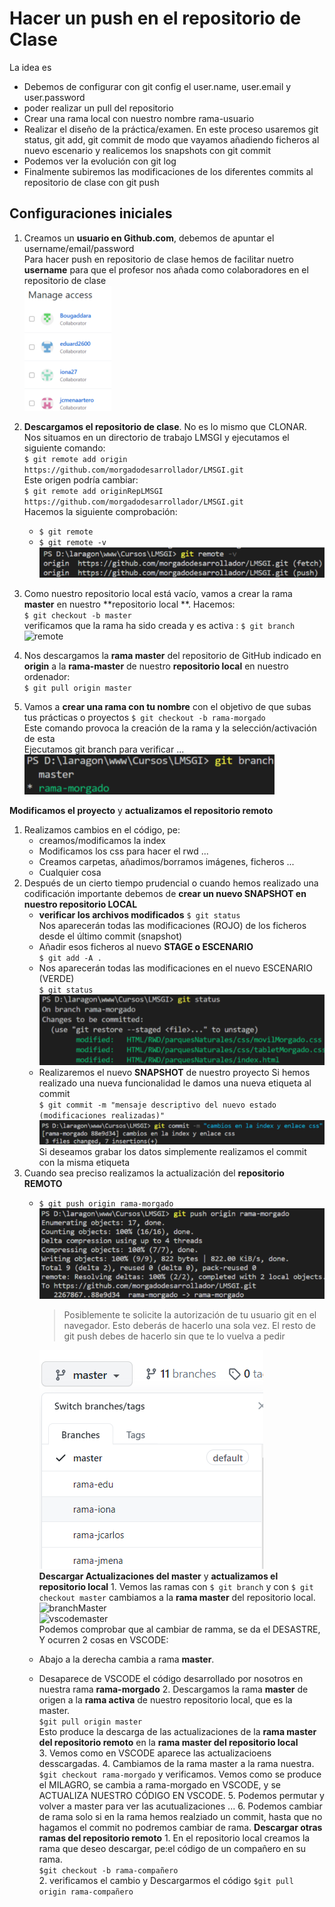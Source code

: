 # Hacer un push en el repositorio de Clase
La idea es 
* Debemos de configurar con git config el user.name, user.email y user.password
* poder realizar un pull del repositorio
* Crear una rama local con nuestro nombre rama-usuario
* Realizar el diseño de la práctica/examen. En este proceso usaremos git status, git add, git commit de modo que vayamos añadiendo ficheros al nuevo escenario y realicemos los snapshots con git commit
* Podemos ver la evolución con git log
* Finalmente subiremos las modificaciones de los diferentes commits al repositorio de clase con git push
## Configuraciones iniciales
1. Creamos un **usuario en Github.com**, debemos de apuntar el username/email/password  
   Para hacer push en repositorio de clase hemos de facilitar nuetro **username** para que el profesor nos añada como colaboradores en el repositorio de clase  
    ![colaboradores](./img/colaboradores.png)
2. **Descargamos el repositorio de clase**. No es lo mismo que CLONAR. Nos situamos en un directorio de trabajo LMSGI y ejecutamos el siguiente comando:  
   `$ git remote add origin https://github.com/morgadodesarrollador/LMSGI.git`  
   Este origen podría cambiar:  
   `$ git remote add originRepLMSGI https://github.com/morgadodesarrollador/LMSGI.git`  
   Hacemos la siguiente comprobación:  
   * `$ git remote` 
   * `$ git remote -v`  
     ![remote](./img/remote.png)
3. Como nuestro repositorio local está vacío, vamos a crear la rama **master** en nuestro **repositorio local **. Hacemos:  
    `$ git checkout -b master`  
    verificamos que la rama ha sido creada y es activa : 
     `$ git branch`  
      ![remote](./img/branchmaster.png)

4. Nos descargamos la **rama master** del repositorio de GitHub indicado en **origin** a la **rama-master** de nuestro **repositorio local** en nuestro ordenador:  
    `$ git pull origin master`  
5. Vamos a **crear una rama con tu nombre** con el objetivo de que subas tus prácticas o proyectos
   `$ git checkout -b rama-morgado`  
   Este comando provoca la creación de la rama y la selección/activación de esta  
   Ejecutamos git branch para verificar ...  
   ![brach](./img/branh.png)  

**Modificamos el proyecto** y **actualizamos el repositorio remoto** 
   1. Realizamos cambios en el código, pe:
      * creamos/modificamos la index
      * Modificamos los css para hacer el rwd ...
      * Creamos carpetas, añadimos/borramos imágenes, ficheros ...
      * Cualquier cosa
   2. Después de un cierto tiempo prudencial o cuando hemos realizado una codificación importante debemos de **crear un nuevo SNAPSHOT en nuestro repositorio LOCAL**
      * **verificar los archivos modificados**
        `$ git status`  
        Nos aparecerán todas las modificaciones (ROJO) de los ficheros desde el último commit (snapshot)  
      * Añadir esos ficheros al nuevo **STAGE o ESCENARIO**  
        `$ git add -A .`
      * Nos aparecerán todas las modificaciones en el nuevo ESCENARIO (VERDE)  
        `$ git status`  
        ![statusOK](./img/statusOK.png)
      * Realizaremos el nuevo **SNAPSHOT** de nuestro proyecto
        Si hemos realizado una nueva funcionalidad le damos una nueva etiqueta al commit  
        `$ git commit -m "mensaje descriptivo del nuevo estado (modificaciones realizadas)"`    
        ![commit](./img/commit.png)  
        Si deseamos grabar los datos simplemente realizamos el commit con la misma etiqueta
   3. Cuando sea preciso realizamos la actualización del **repositorio REMOTO**  
      * `$ git push origin rama-morgado`  
        ![push](./img/push.png)  
        > Posiblemente te solicite la autorización  de tu usuario git en el navegador. Esto deberás de hacerlo una sola vez. El resto de git push debes de hacerlo sin que te lo vuelva a pedir   
        
        ![ramas](./img/ramas.png)  
**Descargar Actualizaciones del master** y **actualizamos el repositorio local** 
    1. Vemos las ramas con `$ git branch` y con `$ git checkout master` cambiamos a la **rama master** del repositorio local.  
        ![branchMaster](./img/branchmaster.png)  
        ![vscodemaster](./img/vscodehmaster.png)  
      Podemos comprobar que al cambiar de ramma, se da el DESASTRE, Y ocurren 2 cosas en VSCODE:  
      * Abajo a la derecha cambia a rama **master**.
      * Desaparece de VSCODE el código desarrollado por nosotros en nuestra rama **rama-morgado**
    2. Descargamos la rama **master** de origen a la **rama activa** de nuestro repositorio local, que es la master.  
      `$git pull origin master`  
      Esto produce la descarga  de las actualizaciones de la **rama master del repositorio remoto** en la **rama master del repositorio local**  
    3. Vemos como en VSCODE aparece las actualizacioens desscargadas. 
    4. Cambiamos de la rama master a la rama nuestra. `$git checkout rama-morgado` y verificamos.
       Vemos como se produce el MILAGRO, se cambia a rama-morgado en VSCODE, y se ACTUALIZA NUESTRO CÓDIGO EN VSCODE.
    5. Podemos permutar y volver a master para ver las acutualizaciones ...
    6. Podemos cambiar de rama solo si en la rama hemos realziado un commit, hasta que no hagamos el commit no podremos cambiar de rama.
**Descargar otras ramas del repositorio remoto** 
    1. En el repositorio local creamos la rama que deseo descargar, pe:el código de un compañero en su rama.  
       `$git checkout -b rama-compañero`  
    2. verificamos el cambio y Descargarmos el código
       `$git pull origin rama-compañero`